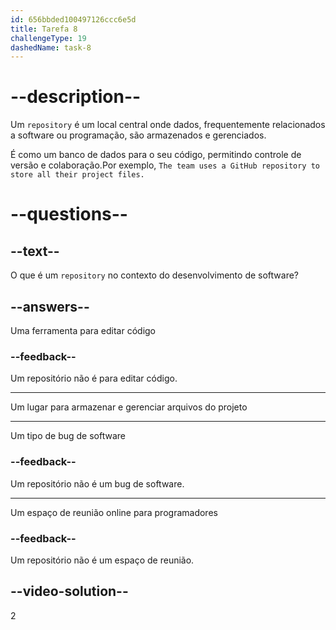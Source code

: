 ```yaml
---
id: 656bbded100497126ccc6e5d
title: Tarefa 8
challengeType: 19
dashedName: task-8
---
```


# --description--

Um `repository` é um local central onde dados, frequentemente relacionados a software ou programação, são armazenados e gerenciados. 

É como um banco de dados para o seu código, permitindo controle de versão e colaboração.Por exemplo, `The team uses a GitHub repository to store all their project files.`

# --questions--

## --text--

O que é um `repository` no contexto do desenvolvimento de software?

## --answers--

Uma ferramenta para editar código

### --feedback--

Um repositório não é para editar código.

---

Um lugar para armazenar e gerenciar arquivos do projeto

---

Um tipo de bug de software

### --feedback--

Um repositório não é um bug de software.

---

Um espaço de reunião online para programadores

### --feedback--

Um repositório não é um espaço de reunião.

## --video-solution--

2
